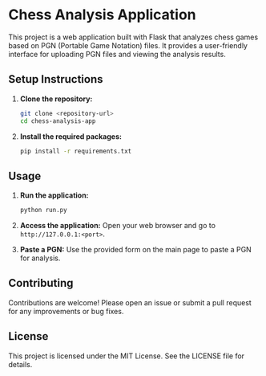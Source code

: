 # Chess Analysis Application

This project is a web application built with Flask that analyzes chess games based on PGN (Portable Game Notation) files. It provides a user-friendly interface for uploading PGN files and viewing the analysis results.

## Setup Instructions

1. **Clone the repository:**

   ``` bash
   git clone <repository-url>
   cd chess-analysis-app
   ```

2. **Install the required packages:**

   ``` bash
   pip install -r requirements.txt
   ```

## Usage

1. **Run the application:**

   ``` bash
   python run.py
   ```

2. **Access the application:**
   Open your web browser and go to `http://127.0.0.1:<port>`.

3. **Paste a PGN:**
   Use the provided form on the main page to paste a PGN for analysis.

## Contributing

Contributions are welcome! Please open an issue or submit a pull request for any improvements or bug fixes.

## License

This project is licensed under the MIT License. See the LICENSE file for details.
